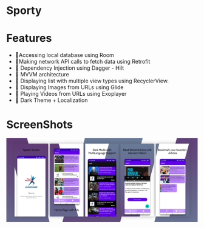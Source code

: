 # Sporty

# Features
* 📌Accessing local database using Room
* 📌Making network API calls to fetch data using Retrofit
* 📌 Dependency Injection using Dagger - Hilt
* 📌 MVVM architecture
* 📌 Displaying list with multiple view types using RecyclerView.
* 📌 Displaying Images from URLs using Glide
* 📌 Playing Videos from URLs using Exoplayer
* 📌 Dark Theme + Localization 

# ScreenShots
<img src="ScreenShot/sportsapp.png" /> 
